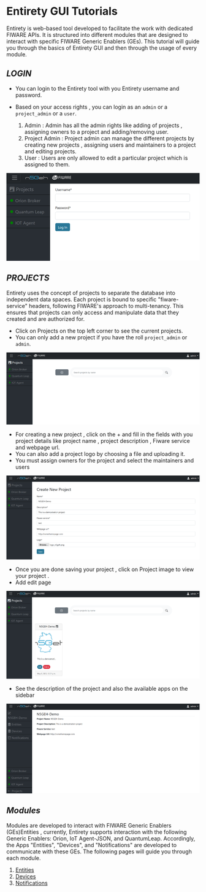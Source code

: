 # Entirety GUI Tutorials

Entirety is web-based tool developed to facilitate the work with dedicated FIWARE APIs. It is structured into different modules that are designed to interact with specific FIWARE Generic Enablers (GEs). This tutorial will guide you through the basics of Entirety GUI and then through the usage of every module.


##	*LOGIN*

- You can login to the Entirety tool with you Entirety username and password.
- Based on your access rights , you can login as an `admin` or a `project_admin` or a `user`.

    1. Admin : Admin has all the admin rights like adding of projects , assigning owners to a project and adding/removing user.
    2. Project Admin : Project admin can manage the different projects by creating new projects , assigning users and maintainers to a project and editing projects.
    3. User : Users are only allowed to edit a particular project which is assigned to them.

![Alt text](GUI_TUTORIALS/images/image.png)



## *PROJECTS*

Entirety uses the concept of projects to separate the database into independent data spaces. Each project is bound to specific "fiware-service" headers, following FIWARE's approach to multi-tenancy. This ensures that projects can only access and manipulate data that they created and are authorized for.
-	Click on Projects on the top left corner to see the current projects.
-	You can only add a new project if you have the roll `project_admin` or `admin`.

![Alt text](GUI_TUTORIALS/images/image-1.png)

-	For creating a new project , click on the + and fill in the fields with you project details like project name , project description , Fiware service and webpage url.
-	You can also add a project logo by choosing a file and uploading it.
-	You must assign owners for the project and select the maintainers and users

![Alt text](GUI_TUTORIALS/images/image-2.png)

-	Once you are done saving your project , click on Project image to view your project .
-	Add edit page

![Alt text](GUI_TUTORIALS/images/image-3.png)

-	See the description of the project and also the available apps on the sidebar

![Alt text](GUI_TUTORIALS/images/image-4.png)



## *Modules*
Modules are developed to interact with FIWARE Generic Enablers (GEs)Entities , currently, Entirety supports interaction with the following Generic Enablers: Orion, IoT Agent-JSON, and QuantumLeap. Accordingly, the Apps "Entities", "Devices", and "Notifications" are developed to communicate with these GEs.
The following pages will guide you through each module.

1. [Entities](GUI_TUTORIALS/ENTITIES.md)
2. [Devices](GUI_TUTORIALS/DEVICES.md)
3. [Notifications](GUI_TUTORIALS/NOTIFICATIONS.md)
